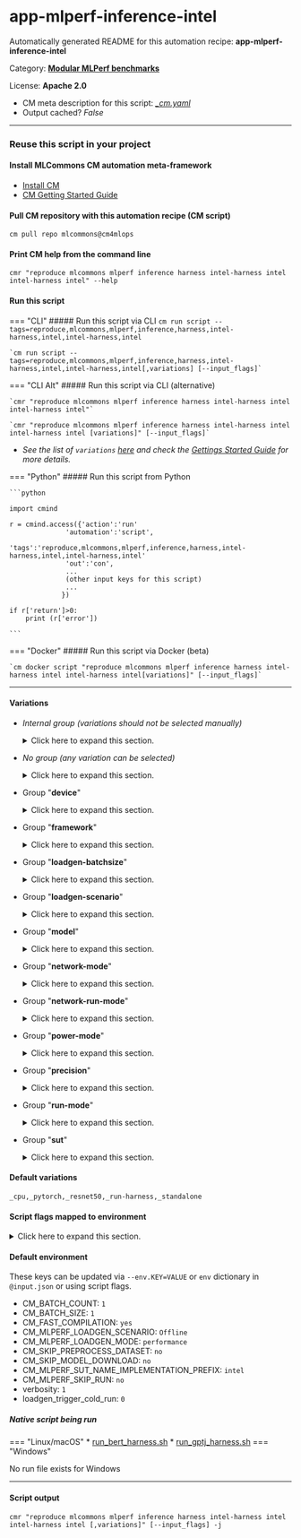 # app-mlperf-inference-intel
Automatically generated README for this automation recipe: **app-mlperf-inference-intel**

Category: **[Modular MLPerf benchmarks](..)**

License: **Apache 2.0**


* CM meta description for this script: *[_cm.yaml](https://github.com/mlcommons/cm4mlops/tree/main/script/app-mlperf-inference-intel/_cm.yaml)*
* Output cached? *False*

---
### Reuse this script in your project

#### Install MLCommons CM automation meta-framework

* [Install CM](https://docs.mlcommons.org/ck/install)
* [CM Getting Started Guide](https://docs.mlcommons.org/ck/getting-started/)

#### Pull CM repository with this automation recipe (CM script)

```cm pull repo mlcommons@cm4mlops```

#### Print CM help from the command line

````cmr "reproduce mlcommons mlperf inference harness intel-harness intel intel-harness intel" --help````

#### Run this script

=== "CLI"
    ##### Run this script via CLI
    `cm run script --tags=reproduce,mlcommons,mlperf,inference,harness,intel-harness,intel,intel-harness,intel`

    `cm run script --tags=reproduce,mlcommons,mlperf,inference,harness,intel-harness,intel,intel-harness,intel[,variations] [--input_flags]`

=== "CLI Alt"
    ##### Run this script via CLI (alternative)

    `cmr "reproduce mlcommons mlperf inference harness intel-harness intel intel-harness intel"`

    `cmr "reproduce mlcommons mlperf inference harness intel-harness intel intel-harness intel [variations]" [--input_flags]`


* *See the list of `variations` [here](#variations) and check the [Gettings Started Guide](https://github.com/mlcommons/ck/blob/dev/docs/getting-started.md) for more details.*

=== "Python"
    ##### Run this script from Python


    ```python

    import cmind

    r = cmind.access({'action':'run'
                  'automation':'script',
                  'tags':'reproduce,mlcommons,mlperf,inference,harness,intel-harness,intel,intel-harness,intel'
                  'out':'con',
                  ...
                  (other input keys for this script)
                  ...
                 })

    if r['return']>0:
        print (r['error'])

    ```


=== "Docker"
    ##### Run this script via Docker (beta)

    `cm docker script "reproduce mlcommons mlperf inference harness intel-harness intel intel-harness intel[variations]" [--input_flags]`

___


#### Variations

  * *Internal group (variations should not be selected manually)*
    <details>
    <summary>Click here to expand this section.</summary>

    * `_bert_`
      - Environment variables:
        - *CM_BENCHMARK*: `STANDALONE_BERT`
        - *dataset_squad_tokenized_max_seq_length*: `384`
        - *loadgen_buffer_size*: `10833`
        - *loadgen_dataset_size*: `10833`
      - Workflow:
    * `_build-harness,bert_`
      - Workflow:
        1. ***Read "deps" on other CM scripts***
           * get,generic-sys-util,_rsync
             - CM script: [get-generic-sys-util](https://github.com/mlcommons/cm4mlops/tree/master/script/get-generic-sys-util)
           * get,dataset,original,squad
             * CM names: `--adr.['squad-original']...`
             - CM script: [get-dataset-squad](https://github.com/mlcommons/cm4mlops/tree/master/script/get-dataset-squad)
           * get,ml-model,bert-large,_pytorch,_int8
             * CM names: `--adr.['bert-large', 'ml-model']...`
             - CM script: [get-ml-model-bert-large-squad](https://github.com/mlcommons/cm4mlops/tree/master/script/get-ml-model-bert-large-squad)
           * get,generic-python-lib,_package.tokenization
             - CM script: [get-generic-python-lib](https://github.com/mlcommons/cm4mlops/tree/master/script/get-generic-python-lib)
    * `_calibration,gptj_`
      - Workflow:
    * `_gptj_`
      - Environment variables:
        - *CM_BENCHMARK*: `STANDALONE_GPTJ`
      - Workflow:
    * `_int4,gptj_`
      - Environment variables:
        - *INTEL_GPTJ_INT4*: `yes`
      - Workflow:
    * `_int8,gptj_`
      - Environment variables:
        - *INTEL_GPTJ_INT4*: `no`
      - Workflow:

    </details>


  * *No group (any variation can be selected)*
    <details>
    <summary>Click here to expand this section.</summary>

    * `_bert_,network-client`
      - Environment variables:
        - *CM_BENCHMARK*: `NETWORK_BERT_CLIENT`
      - Workflow:
    * `_bert_,network-server`
      - Environment variables:
        - *CM_BENCHMARK*: `NETWORK_BERT_SERVER`
      - Workflow:
    * `_bert_,pytorch`
      - Workflow:
        1. ***Read "deps" on other CM scripts***
           * get,conda,_name.bert-pt
             - CM script: [get-conda](https://github.com/mlcommons/cm4mlops/tree/master/script/get-conda)
           * install,llvm,src,_tag.llvmorg-15.0.7,_runtimes.libcxx:libcxxabi:openmp,_clang,_release,_for-intel-mlperf-inference-v3.1-bert
             - CM script: [install-llvm-src](https://github.com/mlcommons/cm4mlops/tree/master/script/install-llvm-src)
           * get,generic-sys-util,_libffi7
             - CM script: [get-generic-sys-util](https://github.com/mlcommons/cm4mlops/tree/master/script/get-generic-sys-util)
           * get,generic,conda-package,_package.python
             * CM names: `--adr.['conda-package', 'python']...`
             - CM script: [install-generic-conda-package](https://github.com/mlcommons/cm4mlops/tree/master/script/install-generic-conda-package)
           * get,generic,conda-package,_package.ncurses,_source.conda-forge
             * CM names: `--adr.['conda-package', 'ncurses']...`
             - CM script: [install-generic-conda-package](https://github.com/mlcommons/cm4mlops/tree/master/script/install-generic-conda-package)
           * get,generic-sys-util,_numactl
             - CM script: [get-generic-sys-util](https://github.com/mlcommons/cm4mlops/tree/master/script/get-generic-sys-util)
           * get,generic,conda-package,_package.jemalloc,_source.conda-forge
             * CM names: `--adr.['conda-package', 'jemalloc']...`
             - CM script: [install-generic-conda-package](https://github.com/mlcommons/cm4mlops/tree/master/script/install-generic-conda-package)
           * get,pytorch,from.src,_for-intel-mlperf-inference-v3.1-bert
             - CM script: [install-pytorch-from-src](https://github.com/mlcommons/cm4mlops/tree/master/script/install-pytorch-from-src)
           * install,onednn,from.src,_for-intel-mlperf-inference-v3.1-bert
             - CM script: [install-onednn-from-src](https://github.com/mlcommons/cm4mlops/tree/master/script/install-onednn-from-src)
           * install,transformers,from.src,_for-intel-mlperf-inference-v3.1-bert
             - CM script: [install-transformers-from-src](https://github.com/mlcommons/cm4mlops/tree/master/script/install-transformers-from-src)
    * `_bs.#`
      - Environment variables:
        - *ML_MLPERF_MODEL_BATCH_SIZE*: `#`
      - Workflow:
    * `_gptj_,build-harness`
      - Workflow:
    * `_gptj_,pytorch`
      - Workflow:
        1. ***Read "deps" on other CM scripts***
           * get,conda,_name.gptj-pt
             - CM script: [get-conda](https://github.com/mlcommons/cm4mlops/tree/master/script/get-conda)
           * get,python,_conda.gptj-pt
             - CM script: [get-python3](https://github.com/mlcommons/cm4mlops/tree/master/script/get-python3)
           * install,llvm,src,_for-intel-mlperf-inference-v3.1-gptj
             - CM script: [install-llvm-src](https://github.com/mlcommons/cm4mlops/tree/master/script/install-llvm-src)
           * get,generic,conda-package,_package.ncurses,_source.conda-forge
             * CM names: `--adr.['conda-package', 'ncurses']...`
             - CM script: [install-generic-conda-package](https://github.com/mlcommons/cm4mlops/tree/master/script/install-generic-conda-package)
           * get,generic-sys-util,_numactl
             - CM script: [get-generic-sys-util](https://github.com/mlcommons/cm4mlops/tree/master/script/get-generic-sys-util)
           * get,generic,conda-package,_package.jemalloc,_source.conda-forge
             * CM names: `--adr.['conda-package', 'jemalloc']...`
             - CM script: [install-generic-conda-package](https://github.com/mlcommons/cm4mlops/tree/master/script/install-generic-conda-package)
           * install,ipex,from.src,_for-intel-mlperf-inference-v3.1-gptj
             - CM script: [install-ipex-from-src](https://github.com/mlcommons/cm4mlops/tree/master/script/install-ipex-from-src)
           * get,generic,conda-package,_package.ninja
             * Enable this dependency only if all ENV vars are set:<br>
`{'INTEL_GPTJ_INT4': ['yes']}`
             * CM names: `--adr.['conda-package', 'ninja']...`
             - CM script: [install-generic-conda-package](https://github.com/mlcommons/cm4mlops/tree/master/script/install-generic-conda-package)
           * install,tpp-pex,from.src,_for-intel-mlperf-inference-v3.1-gptj
             * Enable this dependency only if all ENV vars are set:<br>
`{'INTEL_GPTJ_INT4': ['yes']}`
             - CM script: [install-tpp-pytorch-extension](https://github.com/mlcommons/cm4mlops/tree/master/script/install-tpp-pytorch-extension)
           * get,generic-python-lib,_package.transformers
             * CM names: `--adr.['pip-package', 'transformers']...`
             - CM script: [get-generic-python-lib](https://github.com/mlcommons/cm4mlops/tree/master/script/get-generic-python-lib)
           * get,mlcommons,inference,src
             * CM names: `--adr.['inference-src']...`
             - CM script: [get-mlperf-inference-src](https://github.com/mlcommons/cm4mlops/tree/master/script/get-mlperf-inference-src)
           * get,mlcommons,inference,loadgen,_custom-python
             * CM names: `--adr.['inference-loadgen']...`
             - CM script: [get-mlperf-inference-loadgen](https://github.com/mlcommons/cm4mlops/tree/master/script/get-mlperf-inference-loadgen)
           * get,ml-model,large-language-model,gptj
             * CM names: `--adr.['ml-model', 'gptj-model', 'gpt-j-model']...`
             - CM script: [get-ml-model-gptj](https://github.com/mlcommons/cm4mlops/tree/master/script/get-ml-model-gptj)
           * get,generic-python-lib,_package.datasets
             * CM names: `--adr.['pip-package', 'datasets']...`
             - CM script: [get-generic-python-lib](https://github.com/mlcommons/cm4mlops/tree/master/script/get-generic-python-lib)
           * get,generic-python-lib,_package.accelerate
             * CM names: `--adr.['pip-package', 'accelerate']...`
             - CM script: [get-generic-python-lib](https://github.com/mlcommons/cm4mlops/tree/master/script/get-generic-python-lib)
           * get,generic-python-lib,_custom-python,_package.torch,_url.git+https://github.com/pytorch/pytorch.git@927dc662386af052018212c7d01309a506fc94cd
             - CM script: [get-generic-python-lib](https://github.com/mlcommons/cm4mlops/tree/master/script/get-generic-python-lib)
    * `_int4,gptj_,build-harness`
      - Workflow:
        1. ***Read "deps" on other CM scripts***
           * reproduce,mlperf,inference,intel,harness,_calibration
             * CM names: `--adr.['calibration']...`
             - CM script: [app-mlperf-inference-intel](https://github.com/mlcommons/cm4mlops/tree/master/script/app-mlperf-inference-intel)
           * get,generic-python-lib,_package.optimum
             * CM names: `--adr.['pip-package', 'optimum']...`
             - CM script: [get-generic-python-lib](https://github.com/mlcommons/cm4mlops/tree/master/script/get-generic-python-lib)
    * `_resnet50,uint8`
      - Environment variables:
        - *CM_IMAGENET_ACCURACY_DTYPE*: `int8`
      - Workflow:
    * `_sapphire-rapids.112c,gptj-99,offline,int4`
      - Environment variables:
        - *NUM_PROC*: `4`
        - *KMP_BLOCKTIME*: `1`
        - *WORKERS_PER_PROC*: `3`
      - Workflow:
    * `_sapphire-rapids.112c,gptj-99,offline,int8`
      - Environment variables:
        - *KMP_BLOCKTIME*: `1`
        - *WORKERS_PER_PROC*: `2`
      - Workflow:
    * `_sapphire-rapids.112c,gptj-99,server,int4`
      - Environment variables:
        - *KMP_BLOCKTIME*: `1`
        - *WORKERS_PER_PROC*: `4`
      - Workflow:
    * `_sapphire-rapids.112c,gptj-99,server,int8`
      - Environment variables:
        - *KMP_BLOCKTIME*: `1`
        - *WORKERS_PER_PROC*: `2`
      - Workflow:
    * `_sapphire-rapids.24c,bert-99`
      - Environment variables:
        - *WORKERS_PER_PROC*: `1`
      - Workflow:
    * `_sapphire-rapids.24c,gptj-99,offline,int4`
      - Environment variables:
        - *KMP_BLOCKTIME*: `10`
        - *WORKERS_PER_PROC*: `1`
      - Workflow:
    * `_sapphire-rapids.24c,gptj-99,offline,int8`
      - Environment variables:
        - *KMP_BLOCKTIME*: `10`
        - *WORKERS_PER_PROC*: `1`
      - Workflow:

    </details>


  * Group "**device**"
    <details>
    <summary>Click here to expand this section.</summary>

    * **`_cpu`** (default)
      - Environment variables:
        - *CM_MLPERF_DEVICE*: `cpu`
      - Workflow:

    </details>


  * Group "**framework**"
    <details>
    <summary>Click here to expand this section.</summary>

    * **`_pytorch`** (default)
      - Environment variables:
        - *CM_MLPERF_BACKEND*: `pytorch`
        - *CM_MLPERF_BACKEND_LIB_NAMESPEC*: `pytorch`
      - Workflow:

    </details>


  * Group "**loadgen-batchsize**"
    <details>
    <summary>Click here to expand this section.</summary>

    * `_batch_size.#`
      - Environment variables:
        - *CM_MLPERF_LOADGEN_BATCH_SIZE*: `#`
      - Workflow:

    </details>


  * Group "**loadgen-scenario**"
    <details>
    <summary>Click here to expand this section.</summary>

    * `_multistream`
      - Environment variables:
        - *CM_MLPERF_LOADGEN_SCENARIO*: `MultiStream`
      - Workflow:
    * `_offline`
      - Environment variables:
        - *CM_MLPERF_LOADGEN_SCENARIO*: `Offline`
      - Workflow:
    * `_server`
      - Environment variables:
        - *CM_MLPERF_LOADGEN_SCENARIO*: `Server`
      - Workflow:
    * `_singlestream`
      - Environment variables:
        - *CM_MLPERF_LOADGEN_SCENARIO*: `SingleStream`
      - Workflow:

    </details>


  * Group "**model**"
    <details>
    <summary>Click here to expand this section.</summary>

    * `_bert-99`
      - Environment variables:
        - *CM_MODEL*: `bert-99`
        - *CM_SQUAD_ACCURACY_DTYPE*: `float32`
        - *CM_NOT_ML_MODEL_STARTING_WEIGHTS_FILENAME*: `https://zenodo.org/record/3750364/files/bert_large_v1_1_fake_quant.onnx`
      - Workflow:
    * `_bert-99.9`
      - Environment variables:
        - *CM_MODEL*: `bert-99.9`
        - *CM_NOT_ML_MODEL_STARTING_WEIGHTS_FILENAME*: `https://zenodo.org/record/3733910/files/model.onnx`
      - Workflow:
    * `_gptj-99`
      - Environment variables:
        - *CM_MODEL*: `gptj-99`
        - *CM_NOT_ML_MODEL_STARTING_WEIGHTS_FILENAME*: `https://zenodo.org/record/3733910/files/model.onnx`
        - *CM_ML_MODEL_WEIGHTS_DATA_TYPE*: `int8`
        - *CM_ML_MODEL_INPUTS_DATA_TYPE*: `int8`
      - Workflow:
    * `_gptj-99.9`
      - Environment variables:
        - *CM_MODEL*: `gptj-99.9`
        - *CM_NOT_ML_MODEL_STARTING_WEIGHTS_FILENAME*: `https://zenodo.org/record/3733910/files/model.onnx`
      - Workflow:
    * **`_resnet50`** (default)
      - Environment variables:
        - *CM_MODEL*: `resnet50`
        - *dataset_imagenet_preprocessed_input_square_side*: `224`
        - *ml_model_has_background_class*: `YES`
        - *ml_model_image_height*: `224`
        - *loadgen_buffer_size*: `1024`
        - *loadgen_dataset_size*: `50000`
        - *CM_BENCHMARK*: `STANDALONE_CLASSIFICATION`
      - Workflow:
    * `_retinanet`
      - Environment variables:
        - *CM_MODEL*: `retinanet`
        - *CM_ML_MODEL_STARTING_WEIGHTS_FILENAME*: `https://zenodo.org/record/6617981/files/resnext50_32x4d_fpn.pth`
        - *dataset_imagenet_preprocessed_input_square_side*: `224`
        - *ml_model_image_height*: `800`
        - *ml_model_image_width*: `800`
        - *loadgen_buffer_size*: `64`
        - *loadgen_dataset_size*: `24576`
        - *CM_BENCHMARK*: `STANDALONE_OBJECT_DETECTION`
      - Workflow:
        1. ***Read "deps" on other CM scripts***
           * get,generic-python-lib,_numpy
             - CM script: [get-generic-python-lib](https://github.com/mlcommons/cm4mlops/tree/master/script/get-generic-python-lib)

    </details>


  * Group "**network-mode**"
    <details>
    <summary>Click here to expand this section.</summary>

    * `_network-server`
      - Environment variables:
        - *CM_MLPERF_NETWORK_RUN_MODE*: `network-server`
      - Workflow:
    * **`_standalone`** (default)
      - Environment variables:
        - *CM_MLPERF_NETWORK_RUN_MODE*: `standalone`
      - Workflow:

    </details>


  * Group "**network-run-mode**"
    <details>
    <summary>Click here to expand this section.</summary>

    * `_network-client`
      - Environment variables:
        - *CM_MLPERF_NETWORK_RUN_MODE*: `network-client`
      - Workflow:

    </details>


  * Group "**power-mode**"
    <details>
    <summary>Click here to expand this section.</summary>

    * `_maxn`
      - Environment variables:
        - *CM_MLPERF_NVIDIA_HARNESS_MAXN*: `True`
      - Workflow:
    * `_maxq`
      - Environment variables:
        - *CM_MLPERF_NVIDIA_HARNESS_MAXQ*: `True`
      - Workflow:

    </details>


  * Group "**precision**"
    <details>
    <summary>Click here to expand this section.</summary>

    * `_fp32`
      - Environment variables:
        - *CM_IMAGENET_ACCURACY_DTYPE*: `float32`
      - Workflow:
    * `_int4`
      - Workflow:
    * `_uint8`
      - Workflow:

    </details>


  * Group "**run-mode**"
    <details>
    <summary>Click here to expand this section.</summary>

    * `_build-harness`
      - Environment variables:
        - *CM_LOCAL_MLPERF_INFERENCE_INTEL_RUN_MODE*: `build_harness`
      - Workflow:
    * `_calibration`
      - Environment variables:
        - *CM_LOCAL_MLPERF_INFERENCE_INTEL_RUN_MODE*: `calibration`
      - Workflow:
    * **`_run-harness`** (default)
      - Environment variables:
        - *CM_LOCAL_MLPERF_INFERENCE_INTEL_RUN_MODE*: `run_harness`
      - Workflow:
        1. ***Read "deps" on other CM scripts***
           * reproduce,mlperf,inference,intel,harness,_build-harness
             * CM names: `--adr.['build-harness']...`
             - CM script: [app-mlperf-inference-intel](https://github.com/mlcommons/cm4mlops/tree/master/script/app-mlperf-inference-intel)
           * get,mlcommons,inference,src
             * CM names: `--adr.['inference-src']...`
             - CM script: [get-mlperf-inference-src](https://github.com/mlcommons/cm4mlops/tree/master/script/get-mlperf-inference-src)
           * generate,user-conf,mlperf,inference
             * CM names: `--adr.['user-conf-generator']...`
             - CM script: [generate-mlperf-inference-user-conf](https://github.com/mlcommons/cm4mlops/tree/master/script/generate-mlperf-inference-user-conf)

    </details>


  * Group "**sut**"
    <details>
    <summary>Click here to expand this section.</summary>

    * `_sapphire-rapids.112c`
      - Environment variables:
        - *WARMUP*: ` --warmup`
      - Workflow:
    * `_sapphire-rapids.24c`
      - Workflow:

    </details>


#### Default variations

`_cpu,_pytorch,_resnet50,_run-harness,_standalone`

#### Script flags mapped to environment
<details>
<summary>Click here to expand this section.</summary>

* `--count=value`  &rarr;  `CM_MLPERF_LOADGEN_QUERY_COUNT=value`
* `--max_batchsize=value`  &rarr;  `CM_MLPERF_LOADGEN_MAX_BATCHSIZE=value`
* `--mlperf_conf=value`  &rarr;  `CM_MLPERF_CONF=value`
* `--mode=value`  &rarr;  `CM_MLPERF_LOADGEN_MODE=value`
* `--multistream_target_latency=value`  &rarr;  `CM_MLPERF_LOADGEN_MULTISTREAM_TARGET_LATENCY=value`
* `--offline_target_qps=value`  &rarr;  `CM_MLPERF_LOADGEN_OFFLINE_TARGET_QPS=value`
* `--output_dir=value`  &rarr;  `CM_MLPERF_OUTPUT_DIR=value`
* `--performance_sample_count=value`  &rarr;  `CM_MLPERF_LOADGEN_PERFORMANCE_SAMPLE_COUNT=value`
* `--rerun=value`  &rarr;  `CM_RERUN=value`
* `--scenario=value`  &rarr;  `CM_MLPERF_LOADGEN_SCENARIO=value`
* `--server_target_qps=value`  &rarr;  `CM_MLPERF_LOADGEN_SERVER_TARGET_QPS=value`
* `--singlestream_target_latency=value`  &rarr;  `CM_MLPERF_LOADGEN_SINGLESTREAM_TARGET_LATENCY=value`
* `--skip_preprocess=value`  &rarr;  `CM_SKIP_PREPROCESS_DATASET=value`
* `--skip_preprocessing=value`  &rarr;  `CM_SKIP_PREPROCESS_DATASET=value`
* `--target_latency=value`  &rarr;  `CM_MLPERF_LOADGEN_TARGET_LATENCY=value`
* `--target_qps=value`  &rarr;  `CM_MLPERF_LOADGEN_TARGET_QPS=value`
* `--user_conf=value`  &rarr;  `CM_MLPERF_USER_CONF=value`

**Above CLI flags can be used in the Python CM API as follows:**

```python
r=cm.access({... , "count":...}
```

</details>

#### Default environment


These keys can be updated via `--env.KEY=VALUE` or `env` dictionary in `@input.json` or using script flags.

* CM_BATCH_COUNT: `1`
* CM_BATCH_SIZE: `1`
* CM_FAST_COMPILATION: `yes`
* CM_MLPERF_LOADGEN_SCENARIO: `Offline`
* CM_MLPERF_LOADGEN_MODE: `performance`
* CM_SKIP_PREPROCESS_DATASET: `no`
* CM_SKIP_MODEL_DOWNLOAD: `no`
* CM_MLPERF_SUT_NAME_IMPLEMENTATION_PREFIX: `intel`
* CM_MLPERF_SKIP_RUN: `no`
* verbosity: `1`
* loadgen_trigger_cold_run: `0`



##### Native script being run
=== "Linux/macOS"
     * [run_bert_harness.sh](https://github.com/mlcommons/cm4mlops/tree/main/script/app-mlperf-inference-intel/run_bert_harness.sh)
     * [run_gptj_harness.sh](https://github.com/mlcommons/cm4mlops/tree/main/script/app-mlperf-inference-intel/run_gptj_harness.sh)
=== "Windows"

No run file exists for Windows
___
#### Script output
`cmr "reproduce mlcommons mlperf inference harness intel-harness intel intel-harness intel [,variations]" [--input_flags] -j`